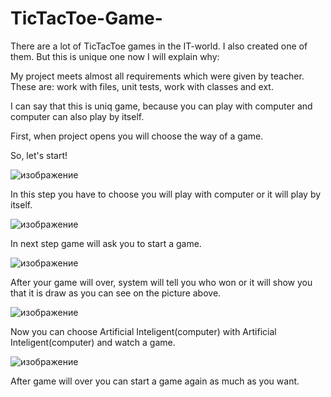 # TicTacToe-Game-

There are a lot of TicTacToe games in the IT-world. I also created one of them. But this is unique one now I will explain why:

My project meets almost all requirements which were given by teacher. These are: work with files, unit tests, work with classes and ext.

I can say that this is uniq game, because you can play with computer and computer can also play by itself.

First, when project opens you will choose the way of a game.

So, let's start!



![изображение](https://user-images.githubusercontent.com/60453904/98482120-4d405f80-2229-11eb-8dcd-732556027caa.png)

In this step you have to choose you will play with computer or it will play by itself.

![изображение](https://user-images.githubusercontent.com/60453904/98482161-ba53f500-2229-11eb-82d6-22b0c25d2455.png)

In next step game will ask you to start a game.

![изображение](https://user-images.githubusercontent.com/60453904/98482187-f424fb80-2229-11eb-8edf-badaf715d6be.png)

After your game will over, system will tell you who won or it will show you that it is draw as you can see on the picture above.

![изображение](https://user-images.githubusercontent.com/60453904/98482196-fd15cd00-2229-11eb-85ad-3369e29b57c0.png)

Now you can choose Artificial Inteligent(computer) with Artificial Inteligent(computer) and watch a game.


![изображение](https://user-images.githubusercontent.com/60453904/98482203-069f3500-222a-11eb-87a7-76f3efc665d4.png)

After game will over you can start a game again as much as you want.
